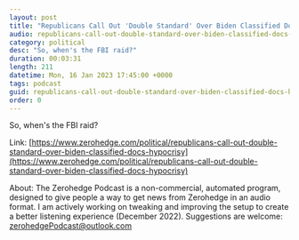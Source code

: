 ```yaml
---
layout: post
title: "Republicans Call Out 'Double Standard' Over Biden Classified Docs Hypocrisy"
audio: republicans-call-out-double-standard-over-biden-classified-docs-hypocrisy-0
category: political
desc: "So, when's the FBI raid?"
duration: 00:03:31
length: 211
datetime: Mon, 16 Jan 2023 17:45:00 +0000
tags: podcast
guid: republicans-call-out-double-standard-over-biden-classified-docs-hypocrisy-0
order: 0
---
```

So, when's the FBI raid?

Link: [https://www.zerohedge.com/political/republicans-call-out-double-standard-over-biden-classified-docs-hypocrisy](https://www.zerohedge.com/political/republicans-call-out-double-standard-over-biden-classified-docs-hypocrisy)

About: The Zerohedge Podcast is a non-commercial, automated program, designed to give people a way to get news from Zerohedge in an audio format.  I am actively working on tweaking and improving the setup to create a better listening experience (December 2022).  Suggestions are welcome: [zerohedgePodcast@outlook.com](mailto:zerohedgePodcast@outlook.com)